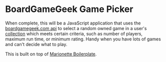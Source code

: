 # BoardGameGeek Game Picker

When complete, this will be a JavaScript application that uses the [boardgamegeek.com api](http://boardgamegeek.com/wiki/page/BGG_XML_API) to select a random owned game in a user's [collection](http://boardgamegeek.com/wiki/page/collection) which meets certain criteria, such as number of players, maximum run time, or minimum rating. Handy when you have lots of games and can't decide what to play.

This is built on top of [Marionette Boilerplate](https://github.com/jimpatricksullivan/marionette-boilerplate).